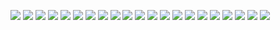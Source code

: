 ![](https://github.com/KMORaza/Spanish-Language-Notes/blob/main/Pictures/001.jpg) 
![](https://github.com/KMORaza/Spanish-Language-Notes/blob/main/Pictures/002.jpg) 
![](https://github.com/KMORaza/Spanish-Language-Notes/blob/main/Pictures/003.jpg)
![](https://github.com/KMORaza/Spanish-Language-Notes/blob/main/Pictures/004.jpg) 
![](https://github.com/KMORaza/Spanish-Language-Notes/blob/main/Pictures/005.jpg)
![](https://github.com/KMORaza/Spanish-Language-Notes/blob/main/Pictures/006.jpg)
![](https://github.com/KMORaza/Spanish-Language-Notes/blob/main/Pictures/007.jpg)
![](https://github.com/KMORaza/Spanish-Language-Notes/blob/main/Pictures/008.jpg)
![](https://github.com/KMORaza/Spanish-Language-Notes/blob/main/Pictures/009.jpg)
![](https://github.com/KMORaza/Spanish-Language-Notes/blob/main/Pictures/010.jpg)
![](https://github.com/KMORaza/Spanish-Language-Notes/blob/main/Pictures/011.jpg)
![](https://github.com/KMORaza/Spanish-Language-Notes/blob/main/Pictures/012.jpg)
![](https://github.com/KMORaza/Spanish-Language-Notes/blob/main/Pictures/013.jpg)
![](https://github.com/KMORaza/Spanish-Language-Notes/blob/main/Pictures/014.jpg)
![](https://github.com/KMORaza/Spanish-Language-Notes/blob/main/Pictures/015.jpg)
![](https://github.com/KMORaza/Spanish-Language-Notes/blob/main/Pictures/016.jpg)
![](https://github.com/KMORaza/Spanish-Language-Notes/blob/main/Pictures/017.jpg)
![](https://github.com/KMORaza/Spanish-Language-Notes/blob/main/Pictures/018.jpg)
![](https://github.com/KMORaza/Spanish-Language-Notes/blob/main/Pictures/019.jpg)
![](https://github.com/KMORaza/Spanish-Language-Notes/blob/main/Pictures/020.jpg)
![](https://github.com/KMORaza/Spanish-Language-Notes/blob/main/Pictures/021.jpg)
